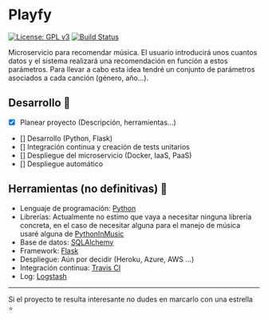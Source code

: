 # Playfy
[![License: GPL v3](https://img.shields.io/badge/License-GPL%20v3-blue.svg)](https://www.gnu.org/licenses/gpl-3.0)
[![Build Status](https://travis-ci.org/JaviBL8/Playfy.svg?branch=master)](https://travis-ci.org/JaviBL8/Playfy)

Microservicio para recomendar música. El usuario introducirá unos cuantos datos y el sistema realizará una recomendación en función a estos parámetros. Para llevar a cabo esta idea tendré un conjunto de parámetros asociados a cada canción (género, año...).

## Desarrollo :rocket:

- [x] Planear proyecto (Descripción, herramientas...)
- [] Desarrollo (Python, Flask)
- [] Integración continua y creación de tests unitarios
- [] Despliegue del microservicio (Docker, IaaS, PaaS)
- [] Despliegue automático

## Herramientas (no definitivas) :wrench:
 - Lenguaje de programación: [Python](https://www.python.org/)
 - Librerías: Actualmente no estimo que vaya a necesitar ninguna librería concreta, en el caso de necesitar alguna para el manejo de música usaré alguna de [PythonInMusic](https://wiki.python.org/moin/PythonInMusic)
 - Base de datos: [SQLAlchemy](https://www.sqlalchemy.org/)
 - Framework: [Flask](https://palletsprojects.com/p/flask/) 
 - Despliegue: Aún por decidir (Heroku, Azure, AWS ...)
 - Integración continua: [Travis CI](https://travis-ci.org/)
 - Log: [Logstash](https://www.elastic.co/es/products/logstash)

---
Si el proyecto te resulta interesante no dudes en marcarlo con una estrella :star: